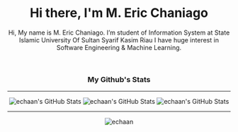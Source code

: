 <h1 align="center">Hi there, I'm M. Eric Chaniago</h1>

<p align="center">
Hi, My name is M. Eric Chaniago. I’m student of Information System at State Islamic University Of Sultan Syarif Kasim Riau
I have huge interest in Software Engineering & Machine Learning.
</p>

<br>
<h3 align="center">My Github's Stats</h3>
<hr>

<p align="center">
  <img src="https://github-readme-stats.vercel.app/api?username=echaan&theme=github_dark&show_icons=true&hide_border=true&count_private=true" alt="echaan's GitHub Stats" />
  <img src="https://github-readme-stats.vercel.app/api/top-langs/?username=echaan&theme=github_dark&show_icons=true&hide_border=true&layout=compact" alt="echaan's GitHub Stats" />
  <img src="https://streak-stats.demolab.com?user=echaan&theme=github_dark&hide_border=true" alt="echaan's GitHub Stats" />
</p>
<hr>
<p align="center"> <img src="https://komarev.com/ghpvc/?username=echaan&label=echaan%20Profile%20Views%20" alt="echaan" /> </p>

